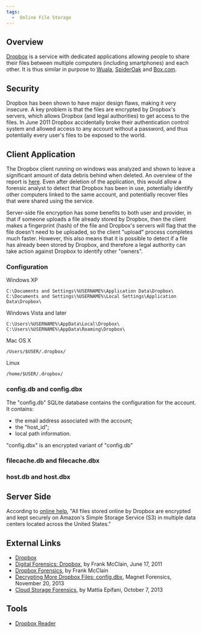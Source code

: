 ```yaml
---
tags:
  -  Online File Storage
---
```

## Overview

[Dropbox](http://www.dropbox.com) is a service with dedicated applications
allowing people to share their files between multiple computers (including
smartphones) and each other. It is thus similar in purpose to
[Wuala](wuala.md), [SpiderOak](spideroak.md) and [Box.com](box.com).

## Security

Dropbox has been shown to have major design flaws, making it very
insecure. A key problem is that the files are encrypted by Dropbox's
servers, which allows Dropbox (and legal authorities) to get access to
the files. In June 2011 Dropbox accidentally broke their authentication
control system and allowed access to any account without a password, and
thus potentially every user's files to be exposed to the world.

## Client Application

The Dropbox client running on windows was analyzed and shown to leave a
significant amount of data debris behind when deleted. An overview of
the report is
[here](http://computer-forensics.sans.org/blog/2011/06/17/digital-forensics-rain-drop-keeps-falling-on-my-box).
Even after deletion of the application, this would allow a forensic
analyst to detect that Dropbox has been in use, potentially identify
other computers linked to the same account, and potentially recover
files that were shared using the service.

Server-side file encryption has some benefits to both user and provider,
in that if someone uploads a file already stored by Dropbox, then the
client makes a fingerprint (hash) of the file and Dropbox's servers will
flag that the file doesn't need to be uploaded, so the client "upload"
process completes much faster. However, this also means that it is
possible to detect if a file has already been stored by Dropbox, and
therefore a legal authority can take action against Dropbox to identify
other "owners".

### Configuration

Windows XP

    C:\Documents and Settings\%USERNAME%\Application Data\Dropbox\
    C:\Documents and Settings\%USERNAME%\Local Settings\Application Data\Dropbox\

Windows Vista and later

    C:\Users\%USERNAME%\AppData\Local\Dropbox\
    C:\Users\%USERNAME%\AppData\Roaming\Dropbox\

Mac OS X

    /Users/$USER/.dropbox/

Linux

    /home/$USER/.dropbox/

### config.db and config.dbx

The "config.db" SQLite database contains the configuration for the
account. It contains:

- the email address associated with the account;
- the "host_id";
- local path information.

"config.dbx" is an encrypted variant of "config.db"

### filecache.db and filecache.dbx

### host.db and host.dbx

## Server Side

According to [online help](https://www.dropbox.com/help/7), "All files
stored online by Dropbox are encrypted and kept securely on Amazon's
Simple Storage Service (S3) in multiple data centers located across the
United States."

## External Links

- [Dropbox](http://www.dropbox.com)
- [Digital Forensics:
  Dropbox](https://digital-forensics.sans.org/blog/2011/06/17/digital-forensics-rain-drop-keeps-falling-on-my-box),
  by Frank McClain, June 17, 2011
- [Dropbox Forensics](http://www.forensicfocus.com/dropbox-forensics),
  by Frank McClain
- [Decrypting More Dropbox Files:
  config.dbx](http://www.magnetforensics.com/decrypting-the-config-dbx-file/),
  Magnet Forensics, November 20, 2013
- [Cloud Storage
  Forensics](https://digital-forensics.sans.org/summit-archives/Prague_Summit/Cloud_Storage_Forensics_Mattia_Eppifani.pdf),
  by Mattia Epifani, October 7, 2013

## Tools

- [Dropbox
  Reader](http://www.cybermarshal.com/index.php/cyber-marshal-utilities/dropbox-reader)

